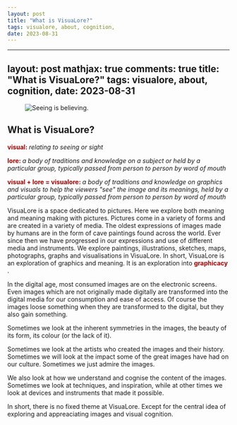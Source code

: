 ```yaml
---
layout: post
title: "What is VisuaLore?"
tags: visualore, about, cognition, 
date: 2023-08-31
---
```

---
layout: post
mathjax: true
comments: true
title: "What is VisuaLore?"
tags: visualore, about, cognition, 
date: 2023-08-31
---
<figure>
    <img src="/visualore/images/style/see2.jpg" alt="Seeing is believing.">
</figure>

## What is VisuaLore?
	    
<p>
    <span style="color:#aa0000ff;"> <b>visual: </b> </span> <i> relating to seeing or sight</i> </p>
<p>
    <span style="color:#aa0000ff;" > <b>lore: </b> </span> <i>a body of traditions and knowledge on a subject or held by a particular group, typically passed from person to person by word of mouth</i>
</p>
<p>
    <span style="color:#aa0000ff;" > <b>visual + lore = visualore: </b> </span> <i>a body of traditions and knowledge on graphics and visuals to help the viewers "see" the image and its meanings, held by a particular group, typically passed from person to person by word of mouth</i>
</p>

<p> VisuaLore is a space dedicated to pictures. Here we explore both
    meaning and meaning making with pictures. Pictures come in a
    variety of forms and are created in a variety of media. The oldest
    expressions of images made by humans are in the form of cave
    paintings found across the world. Ever since then we have
    progressed in our expressions and use of different media and
    instruments. We explore paintings, illustrations, sketches, maps,
    photographs, graphs and visualisations in VisuaLore. In short,
    VisuaLore is an exploration of graphics and meaning. It is an
    exploration into  <span style="color:#aa0000ff;" > <b>graphicacy
    </b> </span>.</p>
	
	
<p> In the digital age, most consumed images are on the electronic
    screens. Even images which are not originally made digitally are
    transformed into the digital media for our consumption and ease of
    access. Of course the images loose something when they are
    transformed to the digital, but they also gain something. </p>

<p> Sometimes we look at the inherent symmetries in the images, the
beauty of its form, its colour (or the lack of it). </p>
	
<p> Sometimes we look at the artists who created the images and their
history. Sometimes we will look at the impact some of the great images
have had on our culture. Sometimes we just admire the images. </p>

<p> We also look at how we understand and cognise the content of the
images. Sometimes we look at techniques, and inspiration, while at
other times we look at devices and instruments that made it
possible.</p>

<p> In short, there is no fixed theme at VisuaLore. Except for the
central idea of exploring and appreaciating images and visual
cognition.</p>


